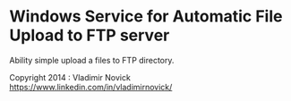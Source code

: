 # Windows Service for Automatic File Upload to FTP server
Ability simple upload a files to FTP directory.

Copyright 2014 : Vladimir Novick    https://www.linkedin.com/in/vladimirnovick/ 
